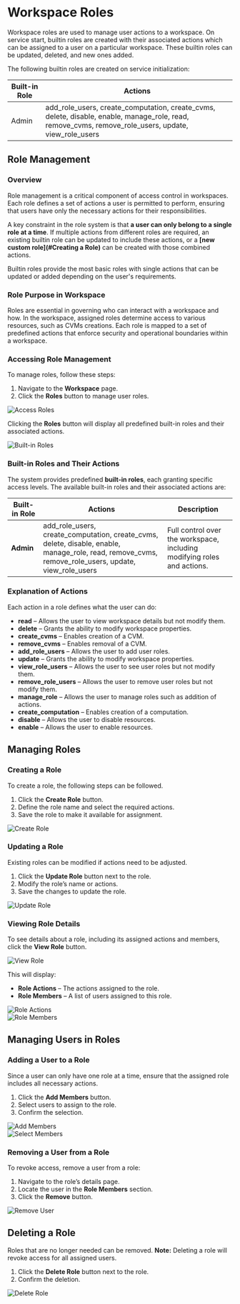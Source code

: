 # Workspace Roles

Workspace roles are used to manage user actions to a workspace. On service start, builtin roles are created with their associated actions which can be assigned to a user on a particular workspace. These builtin roles can be updated, deleted, and new ones added.

The following builtin roles are created on service initialization:

| Built-in Role | Actions                                                                                                                                              |
| ------------- | ---------------------------------------------------------------------------------------------------------------------------------------------------- |
| Admin         | add_role_users, create_computation, create_cvms, delete, disable, enable, manage_role, read, remove_cvms, remove_role_users, update, view_role_users |

## Role Management

### Overview

Role management is a critical component of access control in workspaces. Each role defines a set of actions a user is permitted to perform, ensuring that users have only the necessary actions for their responsibilities.

A key constraint in the role system is that **a user can only belong to a single role at a time**. If multiple actions from different roles are required, an existing builtin role can be updated to include these actions, or a **[new custom role](#Creating a Role)** can be created with those combined actions.

Builtin roles provide the most basic roles with single actions that can be updated or added depending on the user's requirements.

### Role Purpose in Workspace

Roles are essential in governing who can interact with a workspace and how. In the workspace, assigned roles determine access to various resources, such as CVMs creations. Each role is mapped to a set of predefined actions that enforce security and operational boundaries within a workspace.

### Accessing Role Management

To manage roles, follow these steps:

1. Navigate to the **Workspace** page.
2. Click the **Roles** button to manage user roles.

![Access Roles](img/roles/wks_roles.png)

Clicking the **Roles** button will display all predefined built-in roles and their associated actions.

![Built-in Roles](img/roles/wks_builtin.png)

### Built-in Roles and Their Actions

The system provides predefined **built-in roles**, each granting specific access levels. The available built-in roles and their associated actions are:

| Built-in Role | Actions                                                                                                                                              | Description                                                             |
| ------------- | ---------------------------------------------------------------------------------------------------------------------------------------------------- | ----------------------------------------------------------------------- |
| **Admin**     | add_role_users, create_computation, create_cvms, delete, disable, enable, manage_role, read, remove_cvms, remove_role_users, update, view_role_users | Full control over the workspace, including modifying roles and actions. |

### Explanation of Actions

Each action in a role defines what the user can do:

- **read** – Allows the user to view workspace details but not modify them.
- **delete** – Grants the ability to modify workspace properties.
- **create_cvms** – Enables creation of a CVM.
- **remove_cvms** – Enables removal of a CVM.
- **add_role_users** – Allows the user to add user roles.
- **update** – Grants the ability to modify workspace properties.
- **view_role_users** – Allows the user to see user roles but not modify them.
- **remove_role_users** – Allows the user to remove user roles but not modify them.
- **manage_role** – Allows the user to manage roles such as addition of actions.
- **create_computation** – Enables creation of a computation.
- **disable** – Allows the user to disable resources.
- **enable** – Allows the user to enable resources.

## Managing Roles

### Creating a Role

To create a role, the following steps can be followed.

1. Click the **Create Role** button.
2. Define the role name and select the required actions.
3. Save the role to make it available for assignment.

![Create Role](img/roles/create_wks_role.png)

### Updating a Role

Existing roles can be modified if actions need to be adjusted.

1. Click the **Update Role** button next to the role.
2. Modify the role’s name or actions.
3. Save the changes to update the role.

![Update Role](img/roles/update_wks_role.png)

### Viewing Role Details

To see details about a role, including its assigned actions and members, click the **View Role** button.

![View Role](img/roles/view_wks_role.png)

This will display:

- **Role Actions** – The actions assigned to the role.
- **Role Members** – A list of users assigned to this role.

![Role Actions](img/roles/wks_role_actions.png)  
![Role Members](img/roles/wks_role_members.png)

## Managing Users in Roles

### Adding a User to a Role

Since a user can only have one role at a time, ensure that the assigned role includes all necessary actions.

1. Click the **Add Members** button.
2. Select users to assign to the role.
3. Confirm the selection.

![Add Members](img/roles/add_wks_members_button.png)  
![Select Members](img/roles/select_wks_member_button.png)

### Removing a User from a Role

To revoke access, remove a user from a role:

1. Navigate to the role’s details page.
2. Locate the user in the **Role Members** section.
3. Click the **Remove** button.

![Remove User](img/roles/remove_wks_member_from_role.png)

## Deleting a Role

Roles that are no longer needed can be removed. **Note:** Deleting a role will revoke access for all assigned users.

1. Click the **Delete Role** button next to the role.
2. Confirm the deletion.

![Delete Role](img/roles/delete_wks_role.png)
